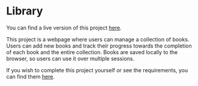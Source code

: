 # Library

You can find a live version of this project [here](https://rankoliang.github.io/library).

This project is a webpage where users can manage a collection of books.
Users can add new books and track their progress towards the completion of each book and the entire collection.
Books are saved locally to the browser, so users can use it over multiple sessions.

If you wish to complete this project yourself or see the requirements, you can find them
[here](https://www.theodinproject.com/courses/javascript/lessons/library).
